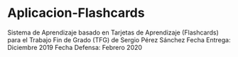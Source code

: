# Aplicacion-Flashcards
Sistema de Aprendizaje basado en Tarjetas de Aprendizaje (Flashcards) para el Trabajo Fin de Grado (TFG) de Sergio Pérez Sánchez
Fecha Entrega: Diciembre 2019
Fecha Defensa: Febrero 2020
